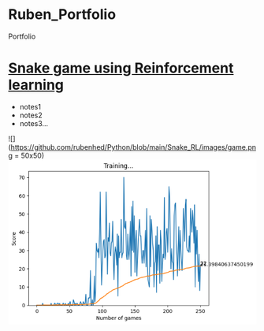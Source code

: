 # Ruben_Portfolio
Portfolio

# [Snake game using Reinforcement learning](https://github.com/rubenhed/Python/tree/main/Snake_RL)
* notes1
* notes2
* notes3...

![](https://github.com/rubenhed/Python/blob/main/Snake_RL/images/game.png = 50x50)
![](https://github.com/rubenhed/Python/blob/main/Snake_RL/images/stats.png)
